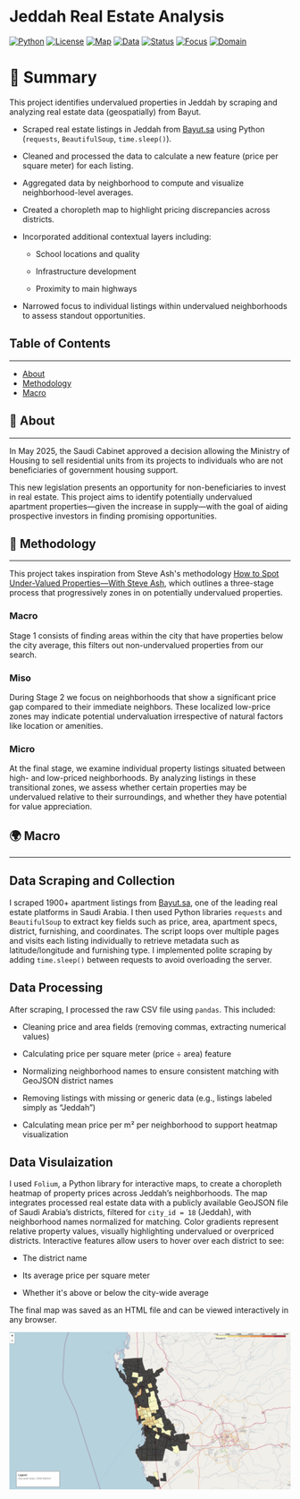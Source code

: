 # Jeddah Real Estate Analysis

[![Python](https://img.shields.io/badge/Python-3.10-blue)]()
[![License](https://img.shields.io/badge/License-MIT-green)]()
[![Map](https://img.shields.io/badge/Mapping-Folium-yellowgreen)]()
[![Data](https://img.shields.io/badge/Data-Bayut.sa-orange)]()
[![Status](https://img.shields.io/badge/Status-In%20Progress-yellow)]()
[![Focus](https://img.shields.io/badge/Focus-Geospatial%20Analysis-blue)]()
[![Domain](https://img.shields.io/badge/Domain-Data%20Science-purple)]()

# 📌 Summary
This project identifies undervalued properties in Jeddah by scraping and analyzing real estate data (geospatially) from Bayut.

- Scraped real estate listings in Jeddah from [Bayut.sa](https://www.bayut.sa/en/) using Python (`requests`, `BeautifulSoup`, `time.sleep()`).

- Cleaned and processed the data to calculate a new feature (price per square meter) for each listing.

- Aggregated data by neighborhood to compute and visualize neighborhood-level averages.

- Created a choropleth map to highlight pricing discrepancies across districts.

- Incorporated additional contextual layers including:

  - School locations and quality

  - Infrastructure development

  - Proximity to main highways

- Narrowed focus to individual listings within undervalued neighborhoods to assess standout opportunities.

## **Table of Contents**
---
- [About](#about)
- [Methodology](#methodology)
- [Macro](#Macro)


## 🧠 **About**
---
In May 2025, the Saudi Cabinet approved a decision allowing the Ministry of Housing to sell residential units from its projects to individuals who are not beneficiaries of government housing support.

This new legislation presents an opportunity for non-beneficiaries to invest in real estate. This project aims to identify potentially undervalued apartment properties—given the increase in supply—with the goal of aiding prospective investors in finding promising opportunities.

## 🔧 **Methodology**
---
This project takes inspiration from Steve Ash's methodology [How to Spot Under-Valued Properties—With Steve Ash](https://www.youtube.com/watch?v=PqNe_3cOHe4), which outlines a three-stage process that progressively zones in on potentially undervalued properties.

### **Macro**
Stage 1 consists of finding areas within the city that have properties below the city average, this filters out non-undervalued properties from our search. 

### **Miso**
During Stage 2 we focus on neighborhoods that show a significant price gap compared to their immediate neighbors. These localized low-price zones may indicate potential undervaluation irrespective of natural factors like location or amenities.

### **Micro**
At the final stage, we examine individual property listings situated between high- and low-priced neighborhoods. By analyzing listings in these transitional zones, we assess whether certain properties may be undervalued relative to their surroundings, and whether they have potential for value appreciation.

## 🌍 **Macro**
---
## Data Scraping and Collection

I scraped 1900+ apartment listings from [Bayut.sa](https://www.bayut.sa/en/), one of the leading real estate platforms in Saudi Arabia.
I then used Python libraries `requests` and `BeautifulSoup` to extract key fields such as price, area, apartment specs, district, furnishing, and coordinates.
The script loops over multiple pages and visits each listing individually to retrieve metadata such as latitude/longitude and furnishing type.
I implemented polite scraping by adding `time.sleep()` between requests to avoid overloading the server.

## Data Processing 

After scraping, I processed the raw CSV file using `pandas`. This included:

- Cleaning price and area fields (removing commas, extracting numerical values)

- Calculating price per square meter (price ÷ area) feature

- Normalizing neighborhood names to ensure consistent matching with GeoJSON district names

- Removing listings with missing or generic data (e.g., listings labeled simply as “Jeddah”)

- Calculating mean price per m² per neighborhood to support heatmap visualization

## Data Visulaization

I used `Folium`, a Python library for interactive maps, to create a choropleth heatmap of property prices across Jeddah’s neighborhoods.
The map integrates processed real estate data with a publicly available GeoJSON file of Saudi Arabia’s districts, filtered for `city_id = 18` (Jeddah), with neighborhood names normalized for matching.
Color gradients represent relative property values, visually highlighting undervalued or overpriced districts.
Interactive features allow users to hover over each district to see:

- The district name

- Its average price per square meter

- Whether it's above or below the city-wide average

The final map was saved as an HTML file and can be viewed interactively in any browser.

![Interactive Heatmap](Images/heatmap_preview.png)






